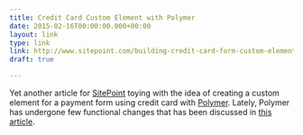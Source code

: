 ```yaml
---
title: Credit Card Custom Element with Polymer
date: 2015-02-16T00:00:00.000+00:00
layout: link
type: link
link: http://www.sitepoint.com/building-credit-card-form-custom-element-polymer/
draft: true

---
```

Yet another article for [SitePoint](http://www.sitepoint.com/) toying with the idea of 
creating a custom element for a payment form using credit card with [Polymer](http://www.sitepoint.com/). Lately, 
Polymer has undergone few functional changes that has been discussed in [this article](http://www.sitepoint.com/building-credit-card-form-custom-element-polymer/).